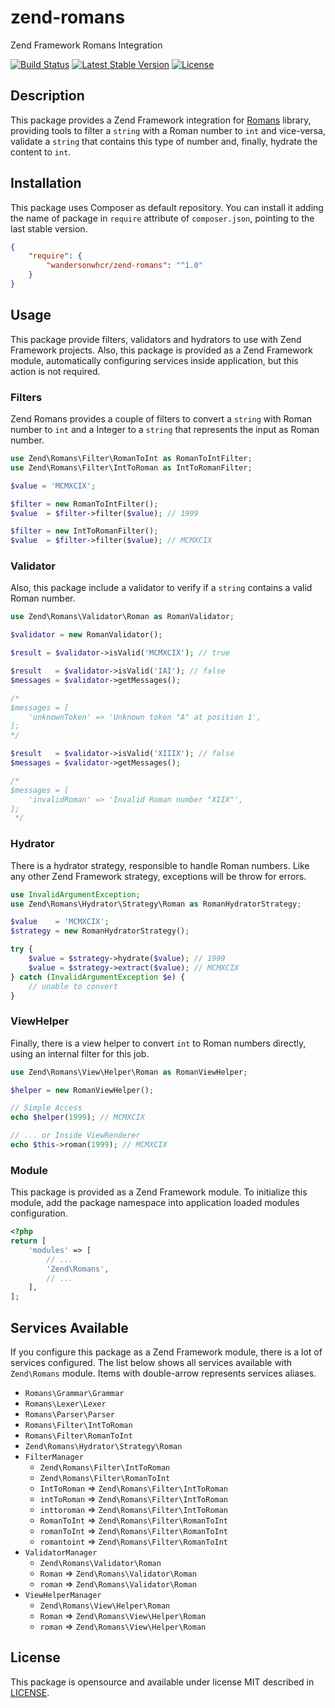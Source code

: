 # zend-romans

Zend Framework Romans Integration

[![Build Status](https://travis-ci.org/wandersonwhcr/zend-romans.svg?branch=master)](https://travis-ci.org/wandersonwhcr/zend-romans)
[![Latest Stable Version](https://poser.pugx.org/wandersonwhcr/zend-romans/v/stable?format=flat)](https://packagist.org/packages/wandersonwhcr/zend-romans)
[![License](https://poser.pugx.org/wandersonwhcr/zend-romans/license?format=flat)](https://packagist.org/packages/wandersonwhcr/zend-romans)

## Description

This package provides a Zend Framework integration for
[Romans](https://github.com/wandersonwhcr/romans) library, providing tools to
filter a `string` with a Roman number to `int` and vice-versa, validate a
`string` that contains this type of number and, finally, hydrate the content to
`int`.

## Installation

This package uses Composer as default repository. You can install it adding the
name of package in `require` attribute of `composer.json`, pointing to the last
stable version.

```json
{
    "require": {
        "wandersonwhcr/zend-romans": "^1.0"
    }
}
```

## Usage

This package provide filters, validators and hydrators to use with Zend
Framework projects. Also, this package is provided as a Zend Framework module,
automatically configuring services inside application, but this action is not
required.

### Filters

Zend Romans provides a couple of filters to convert a `string` with Roman number
to `int` and a Integer to a `string` that represents the input as Roman number.

```php
use Zend\Romans\Filter\RomanToInt as RomanToIntFilter;
use Zend\Romans\Filter\IntToRoman as IntToRomanFilter;

$value = 'MCMXCIX';

$filter = new RomanToIntFilter();
$value  = $filter->filter($value); // 1999

$filter = new IntToRomanFilter();
$value  = $filter->filter($value); // MCMXCIX
```

### Validator

Also, this package include a validator to verify if a `string` contains a valid
Roman number.

```php
use Zend\Romans\Validator\Roman as RomanValidator;

$validator = new RomanValidator();

$result = $validator->isValid('MCMXCIX'); // true

$result   = $validator->isValid('IAI'); // false
$messages = $validator->getMessages();

/*
$messages = [
    'unknownToken' => 'Unknown token "A" at position 1',
];
*/

$result   = $validator->isValid('XIIIX'); // false
$messages = $validator->getMessages();

/*
$messages = [
    'invalidRoman' => 'Invalid Roman number "XIIX"',
];
 */
```

### Hydrator

There is a hydrator strategy, responsible to handle Roman numbers. Like any
other Zend Framework strategy, exceptions will be throw for errors.

```php
use InvalidArgumentException;
use Zend\Romans\Hydrator\Strategy\Roman as RomanHydratorStrategy;

$value    = 'MCMXCIX';
$strategy = new RomanHydratorStrategy();

try {
    $value = $strategy->hydrate($value); // 1999
    $value = $strategy->extract($value); // MCMXCIX
} catch (InvalidArgumentException $e) {
    // unable to convert
}
```

### ViewHelper

Finally, there is a view helper to convert `int` to Roman numbers directly,
using an internal filter for this job.

```php
use Zend\Romans\View\Helper\Roman as RomanViewHelper;

$helper = new RomanViewHelper();

// Simple Access
echo $helper(1999); // MCMXCIX

// ... or Inside ViewRenderer
echo $this->roman(1999); // MCMXCIX
```

### Module

This package is provided as a Zend Framework module. To initialize this module,
add the package namespace into application loaded modules configuration.

```php
<?php
return [
    'modules' => [
        // ...
        'Zend\Romans',
        // ...
    ],
];
```

## Services Available

If you configure this package as a Zend Framework module, there is a lot of
services configured. The list below shows all services available with
`Zend\Romans` module. Items with double-arrow represents services aliases.

* `Romans\Grammar\Grammar`
* `Romans\Lexer\Lexer`
* `Romans\Parser\Parser`
* `Romans\Filter\IntToRoman`
* `Romans\Filter\RomanToInt`
* `Zend\Romans\Hydrator\Strategy\Roman`
* `FilterManager`
  * `Zend\Romans\Filter\IntToRoman`
  * `Zend\Romans\Filter\RomanToInt`
  * `IntToRoman` => `Zend\Romans\Filter\IntToRoman`
  * `intToRoman` => `Zend\Romans\Filter\IntToRoman`
  * `inttoroman` => `Zend\Romans\Filter\IntToRoman`
  * `RomanToInt` => `Zend\Romans\Filter\RomanToInt`
  * `romanToInt` => `Zend\Romans\Filter\RomanToInt`
  * `romantoint` => `Zend\Romans\Filter\RomanToInt`
* `ValidatorManager`
  * `Zend\Romans\Validator\Roman`
  * `Roman` => `Zend\Romans\Validator\Roman`
  * `roman` => `Zend\Romans\Validator\Roman`
* `ViewHelperManager`
  * `Zend\Romans\View\Helper\Roman`
  * `Roman` => `Zend\Romans\View\Helper\Roman`
  * `roman` => `Zend\Romans\View\Helper\Roman`

## License

This package is opensource and available under license MIT described in
[LICENSE](https://github.com/wandersonwhcr/zend-romans/blob/master/LICENSE).
